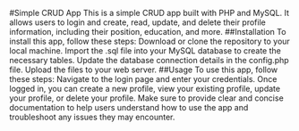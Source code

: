 #Simple CRUD App
This is a simple CRUD app built with PHP and MySQL. It allows users to login and create, read, update, and delete their profile information, including their position, education, and more.
##Installation
To install this app, follow these steps:
Download or clone the repository to your local machine.
Import the .sql file into your MySQL database to create the necessary tables.
Update the database connection details in the config.php file.
Upload the files to your web server.
##Usage
To use this app, follow these steps:
Navigate to the login page and enter your credentials.
Once logged in, you can create a new profile, view your existing profile, update your profile, or delete your profile.
Make sure to provide clear and concise documentation to help users understand how to use the app and troubleshoot any issues they may encounter.
